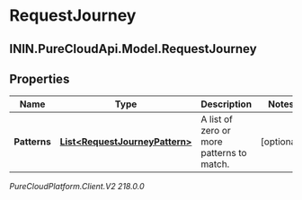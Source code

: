 # RequestJourney

## ININ.PureCloudApi.Model.RequestJourney

## Properties

|Name | Type | Description | Notes|
|------------ | ------------- | ------------- | -------------|
| **Patterns** | [**List&lt;RequestJourneyPattern&gt;**](RequestJourneyPattern) | A list of zero or more patterns to match. | [optional] |



_PureCloudPlatform.Client.V2 218.0.0_
